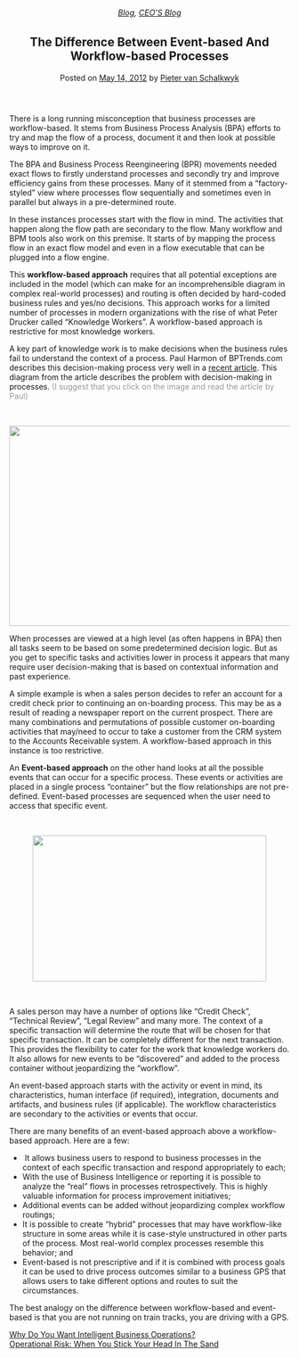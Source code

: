 
<article class="post-882 post type-post status-publish format-standard has-post-thumbnail hentry category-blog category-pieter-blog tag-bpm" id="post-882">
<div class="article-inner">
<header class="entry-header">
<div class="entry-header-text entry-header-text-top text-center">
<h6 class="entry-category is-xsmall"><a href="https://xmpro.com/category/blog/" rel="category tag">Blog</a>, <a href="https://xmpro.com/category/blog/pieter-blog/" rel="category tag">CEO'S Blog</a></h6><h1 class="entry-title">The Difference Between Event-based And Workflow-based Processes</h1><div class="entry-divider is-divider small"></div>
<div class="entry-meta uppercase is-xsmall">
<span class="posted-on">Posted on <a href="https://xmpro.com/the-difference-between-event-based-and-workflow-based-processes/" rel="bookmark"><time class="entry-date published updated" datetime="2012-05-14T07:04:56+00:00">May 14, 2012</time></a></span> <span class="byline">by <span class="meta-author vcard"><a class="url fn n" href="https://xmpro.com/author/pietervs/">Pieter van Schalkwyk</a></span></span> </div>
</div>
</header>
<div class="entry-content single-page">
<p>There is a long running misconception that business processes are workflow-based. It stems from Business Process Analysis (BPA) efforts to try and map the flow of a process, document it and then look at possible ways to improve on it.</p>
<p>The BPA and Business Process Reengineering (BPR) movements needed exact flows to firstly understand processes and secondly try and improve efficiency gains from these processes. Many of it stemmed from a “factory-styled” view where processes flow sequentially and sometimes even in parallel but always in a pre-determined route.</p>
<p>In these instances processes start with the flow in mind. The activities that happen along the flow path are secondary to the flow. Many workflow and BPM tools also work on this premise. It starts of by mapping the process flow in an exact flow model and even in a flow executable that can be plugged into a flow engine.</p>
<p>This <strong>workflow-based approach</strong> requires that all potential exceptions are included in the model (which can make for an incomprehensible diagram in complex real-world processes) and routing is often decided by hard-coded business rules and yes/no decisions. This approach works for a limited number of processes in modern organizations with the rise of what Peter Drucker called “Knowledge Workers”. A workflow-based approach is restrictive for most knowledge workers.</p>
<p>A key part of knowledge work is to make decisions when the business rules fail to understand the context of a process. Paul Harmon of BPTrends.com describes this decision-making process very well in a <a href="http://www.bptrends.com/publicationfiles/advisor20120327.pdf" rel="noopener noreferrer" target="_blank">recent article</a>. This diagram from the article describes the problem with decision-making in processes. <span style="color: #999999;">(I suggest that you click on the image and read the article by Paul)</span></p>
<p> </p>
<p><a href="http://www.bptrends.com/publicationfiles/advisor20120327.pdf" rel="noopener noreferrer" target="_blank"><img height="359" src="https://xmpro.com/wp-content/uploads/2012/05/BPTrendsDecision.png" width="574"/>
</a></p>
<p>When processes are viewed at a high level (as often happens in BPA) then all tasks seem to be based on some predetermined decision logic. But as you get to specific tasks and activities lower in process it appears that many require user decision-making that is based on contextual information and past experience.</p>
<p>A simple example is when a sales person decides to refer an account for a credit check prior to continuing an on-boarding process. This may be as a result of reading a newspaper report on the current prospect. There are many combinations and permutations of possible customer on-boarding activities that may/need to occur to take a customer from the CRM system to the Accounts Receivable system. A workflow-based approach in this instance is too restrictive.</p>
<p>An <strong>Event-based approach</strong> on the other hand looks at all the possible events that can occur for a specific process. These events or activities are placed in a single process “container” but the flow relationships are not pre-defined. Event-based processes are sequenced when the user need to access that specific event.</p>
<p> </p>
<p style="text-align: center;"><a href="https://xmpro.com/xmpro-ibpms/xmdesigner/" title="XMDesigner"><img height="262" src="https://xmpro.com/wp-content/uploads/2012/05/Unstructured_Process.png" width="420"/>
</a></p>
<p> </p>
<p>A sales person may have a number of options like “Credit Check”, “Technical Review”, “Legal Review” and many more. The context of a specific transaction will determine the route that will be chosen for that specific transaction. It can be completely different for the next transaction. This provides the flexibility to cater for the work that knowledge workers do. It also allows for new events to be “discovered” and added to the process container without jeopardizing the “workflow”.</p>
<p>An event-based approach starts with the activity or event in mind, its characteristics, human interface (if required), integration, documents and artifacts, and business rules (if applicable). The workflow characteristics are secondary to the activities or events that occur.</p>
<p>There are many benefits of an event-based approach above a workflow-based approach. Here are a few:</p>
<ul>
<li> It allows business users to respond to business processes in the context of each specific transaction and respond appropriately to each;</li>
<li>With the use of Business Intelligence or reporting it is possible to analyze the “real” flows in processes retrospectively. This is highly valuable information for process improvement initiatives;</li>
<li>Additional events can be added without jeopardizing complex workflow routings;</li>
<li>It is possible to create “hybrid” processes that may have workflow-like structure in some areas while it is case-style unstructured in other parts of the process. Most real-world complex processes resemble this behavior; and</li>
<li>Event-based is not prescriptive and if it is combined with process goals it can be used to drive process outcomes similar to a business GPS that allows users to take different options and routes to suit the circumstances.</li>
</ul>
<p>The best analogy on the difference between workflow-based and event-based is that you are not running on train tracks, you are driving with a GPS. </p>
<div class="blog-share text-center"><div class="is-divider medium"></div><div class="social-icons share-icons share-row relative"><a aria-label="Share on WhatsApp" class="icon button circle is-outline tooltip whatsapp show-for-medium" data-action="share/whatsapp/share" href="whatsapp://send?text=The%20Difference%20Between%20Event-based%20And%20Workflow-based%20Processes - https://xmpro.com/the-difference-between-event-based-and-workflow-based-processes/" title="Share on WhatsApp"><i class="icon-whatsapp"></i></a><a aria-label="Share on Facebook" class="icon button circle is-outline tooltip facebook" data-label="Facebook" href="https://www.facebook.com/sharer.php?u=https://xmpro.com/the-difference-between-event-based-and-workflow-based-processes/" onclick="window.open(this.href,this.title,'width=500,height=500,top=300px,left=300px'); return false;" rel="noopener nofollow" target="_blank" title="Share on Facebook"><i class="icon-facebook"></i></a><a aria-label="Share on Twitter" class="icon button circle is-outline tooltip twitter" href="https://twitter.com/share?url=https://xmpro.com/the-difference-between-event-based-and-workflow-based-processes/" onclick="window.open(this.href,this.title,'width=500,height=500,top=300px,left=300px'); return false;" rel="noopener nofollow" target="_blank" title="Share on Twitter"><i class="icon-twitter"></i></a><a aria-label="Email to a Friend" class="icon button circle is-outline tooltip email" href="/cdn-cgi/l/email-protection#a19ed2d4c3cbc4c2d59cf5c9c4849391e5c8c7c7c4d3c4cfc2c4849391e3c4d5d6c4c4cf849391e4d7c4cfd58cc3c0d2c4c5849391e0cfc5849391f6ced3cac7cdced68cc3c0d2c4c5849391f1d3cec2c4d2d2c4d287c3cec5d89ce2c9c4c2ca849391d5c9c8d2849391ced4d58492e0849391c9d5d5d1d28492e08493e78493e7d9ccd1d3ce8fc2cecc8493e7d5c9c48cc5c8c7c7c4d3c4cfc2c48cc3c4d5d6c4c4cf8cc4d7c4cfd58cc3c0d2c4c58cc0cfc58cd6ced3cac7cdced68cc3c0d2c4c58cd1d3cec2c4d2d2c4d28493e7" rel="nofollow" title="Email to a Friend"><i class="icon-envelop"></i></a><a aria-label="Pin on Pinterest" class="icon button circle is-outline tooltip pinterest" href="https://pinterest.com/pin/create/button?url=https://xmpro.com/the-difference-between-event-based-and-workflow-based-processes/&amp;media=https://xmpro.com/wp-content/uploads/2012/05/Unstructured_Process.png&amp;description=The%20Difference%20Between%20Event-based%20And%20Workflow-based%20Processes" onclick="window.open(this.href,this.title,'width=500,height=500,top=300px,left=300px'); return false;" rel="noopener nofollow" target="_blank" title="Pin on Pinterest"><i class="icon-pinterest"></i></a><a aria-label="Share on LinkedIn" class="icon button circle is-outline tooltip linkedin" href="https://www.linkedin.com/shareArticle?mini=true&amp;url=https://xmpro.com/the-difference-between-event-based-and-workflow-based-processes/&amp;title=The%20Difference%20Between%20Event-based%20And%20Workflow-based%20Processes" onclick="window.open(this.href,this.title,'width=500,height=500,top=300px,left=300px'); return false;" rel="noopener nofollow" target="_blank" title="Share on LinkedIn"><i class="icon-linkedin"></i></a></div></div></div>
<nav class="navigation-post" id="nav-below" role="navigation">
<div class="flex-row next-prev-nav bt bb">
<div class="flex-col flex-grow nav-prev text-left">
<div class="nav-previous"><a href="https://xmpro.com/why-intelligent-business-operations/" rel="prev"><span class="hide-for-small"><i class="icon-angle-left"></i></span> Why Do You Want Intelligent Business Operations?</a></div>
</div>
<div class="flex-col flex-grow nav-next text-right">
<div class="nav-next"><a href="https://xmpro.com/unpredictable-processes/" rel="next">Operational Risk: When You Stick Your Head In The Sand <span class="hide-for-small"><i class="icon-angle-right"></i></span></a></div> </div>
</div>
</nav>
</div>
</article>
<div class="comments-area" id="comments">
</div>
